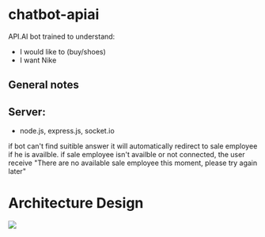 # chatbot-apiai

API.AI bot trained to understand:
* I would like to (buy/shoes)
* I want Nike

General notes
-------------

Server:
-------
* node.js, express.js, socket.io

if bot can't find suitible answer it will automatically redirect to sale employee if he is availble.
if sale employee isn't availble or not connected, the user receive "There are no available sale employee this moment, please try again later"


# Architecture Design
![](https://i.imgur.com/lPYSK59.png)
